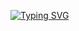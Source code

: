 [![Typing SVG](https://readme-typing-svg.demolab.com?font=Open+Sans&weight=700&size=25&pause=1000&color=9725EB&width=435&lines=Hello%2C+It's+Mauro+Bringas;Front+End+Developer)](https://git.io/typing-svg)
